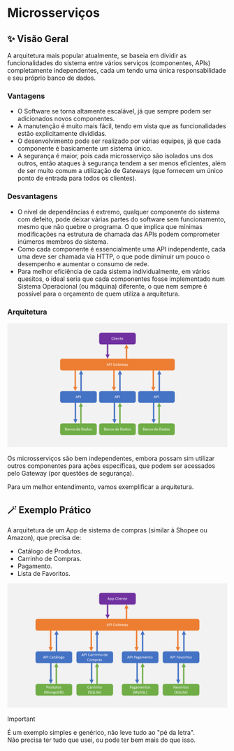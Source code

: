# Microsserviços

## ✨ Visão Geral
A arquitetura mais popular atualmente, se baseia em dividir as funcionalidades do sistema entre vários serviços (componentes, APIs) completamente independentes, cada um tendo uma única responsabilidade e seu próprio banco de dados.

### Vantagens
- O Software se torna altamente escalável, já que sempre podem ser adicionados novos componentes.
- A manutenção é muito mais fácil, tendo em vista que as funcionalidades estão explicitamente divididas.
- O desenvolvimento pode ser realizado por várias equipes, já que cada componente é basicamente um sistema único.
- A segurança é maior, pois cada microsserviço são isolados uns dos outros, então ataques à segurança tendem a ser menos eficientes, além de ser muito comum a utilização de Gateways (que fornecem um único ponto de entrada para todos os clientes).

### Desvantagens
- O nível de dependências é extremo, qualquer componente do sistema com defeito, pode deixar várias partes do software sem funcionamento, mesmo que não quebre o programa. O que implica que mínimas modificações na estrutura de chamada das APIs podem comprometer inúmeros membros do sistema.
- Como cada componente é essencialmente uma API independente, cada uma deve ser chamada via HTTP, o que pode diminuir um pouco o desempenho e aumentar o consumo de rede.
- Para melhor eficiência de cada sistema individualmente, em vários quesitos, o ideal seria que cada componentes fosse implementado num Sistema Operacional (ou máquina) diferente, o que nem sempre é possível para o orçamento de quem utiliza a arquitetura.

### Arquitetura
<img src="microsservicos.png" width="600" />

Os microsserviços são bem independentes, embora possam sim utilizar outros componentes para ações específicas, que podem ser acessados pelo Gateway (por questões de segurança).

Para um melhor entendimento, vamos exemplificar a arquitetura.

## 🪄 Exemplo Prático
A arquitetura de um App de sistema de compras (similar à Shopee ou Amazon), que precisa de:
- Catálogo de Produtos.
- Carrinho de Compras.
- Pagamento.
- Lista de Favoritos.

<img src="exemplo-microsservicos.png" width="600" />


> [!IMPORTANT]
> É um exemplo simples e genérico, não leve tudo ao "pé da letra". <br/>
> Não precisa ter tudo que usei, ou pode ter bem mais do que isso.
